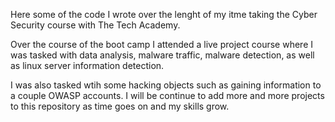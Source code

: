 Here some of the code I wrote over the lenght of my itme taking the Cyber Security course with The Tech Academy.

Over the course of the boot camp I attended a live project course where I was tasked with data analysis, malware traffic, malware detection, as well as linux server information detection.

I was also tasked wtih some hacking objects such as gaining information to a couple OWASP accounts. I will be continue to add more and more projects to this repository as time goes on and my skills grow.
